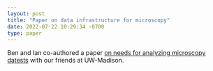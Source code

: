 ```yaml
---
layout: post
title: "Paper on data infrastructure for microscopy"
date: 2022-07-22 10:29:34 -0700
type: paper
---
```


Ben and Ian co-authored a paper [on needs for analyzing microscopy datests](https://www.cambridge.org/core/journals/microscopy-and-microanalysis/article/infrastructure-for-analysis-of-large-microscopy-and-microanalysis-data-sets/F983E01752150A49FF2239F77269C429) with our friends at UW-Madison.
